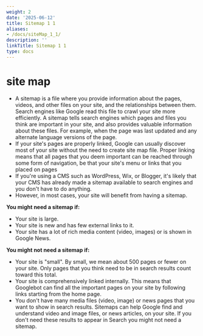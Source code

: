 ```yaml
---
weight: 2
date: '2025-06-12'
title: Sitemap 1 1
aliases:
- /docs/siteMap_1_1/
description: ''
linkTitle: Sitemap 1 1
type: docs
---
```


# site map
- A sitemap is a file where you provide information about the pages, videos, and other files on your site, and the relationships between them. Search engines like Google read this file to crawl your site more efficiently. A sitemap tells search engines which pages and files you think are important in your site, and also provides valuable information about these files. For example, when the page was last updated and any alternate language versions of the page.
- If your site's pages are properly linked, Google can usually discover most of your site without the need to create site map file. Proper linking means that all pages that you deem important can be reached through some form of navigation, be that your site's menu or links that you placed on pages
- If you're using a CMS such as WordPress, Wix, or Blogger, it's likely that your CMS has already made a sitemap available to search engines and you don't have to do anything.
- However, in most cases, your site will benefit from having a sitemap.

**You might need a sitemap if:**

- Your site is large. 
- Your site is new and has few external links to it. 
- Your site has a lot of rich media content (video, images) or is shown in Google News.

**You might not need a sitemap if:**

- Your site is "small". By small, we mean about 500 pages or fewer on your site. Only pages that you think need to be in search results count toward this total.
- Your site is comprehensively linked internally. This means that Googlebot can find all the important pages on your site by following links starting from the home page.
- You don't have many media files (video, image) or news pages that you want to show in search results. Sitemaps can help Google find and understand video and image files, or news articles, on your site. If you don't need these results to appear in Search you might not need a sitemap.
